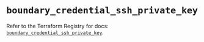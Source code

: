 # `boundary_credential_ssh_private_key`

Refer to the Terraform Registry for docs: [`boundary_credential_ssh_private_key`](https://registry.terraform.io/providers/hashicorp/boundary/1.1.13/docs/resources/credential_ssh_private_key).

